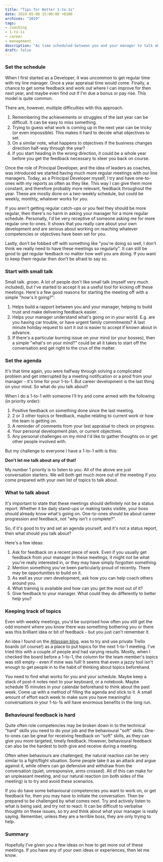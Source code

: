 ```yaml
---
title: "Tips for Better 1-to-1s"
date: 2019-05-06 15:00:00 +0100
archives: "2019"
tags:
- coaching
- 1-to-1s
- career
- management
description: "As time scheduled between you and your manager to talk about you and your career, one-to-ones can be very powerful tool for career growth. Here a few tips on how to make the most out of them."
draft: false
---
```


### Set the schedule

When I first started as a Developer, it was uncommon to get regular time with my line manager. Once a year appraisal time would come. Finally, a chance to get some feedback and work out where I can improve for then next year, and maybe even find out if I'm due a bonus or pay rise. This model is quite common.

There are, however, multiple difficulties with this approach.

1. Remembering the achievements or struggles of the last year can be difficult. It can be easy to miss something.
2. Trying to guess what work is coming up in the next year can be tricky (or even impossible). This makes it hard to decide what objectives to set.
3. On a similar note, what happens to objectives if the business changes direction half-way through the year?
4. If you start heading in the wrong direction, it could be a whole year before you get the feedback necessary to steer you back on course.

Once the role of Principal Developer, and the idea of leaders as coaches, was introduced we started having much more regular meetings with our line managers. Today, as a Principal Developer myself, I try and have one-to-ones with my reports as often as they like. This way I can give them more constant, and therefore probably more relevant, feedback throughout the year. These are mostly done on a two-weekly schedule, but could be weekly, monthly, whatever works for *you*.

If you aren't getting regular catch-ups or you feel they should be more regular, then there's no harm in asking your manager for a more regular schedule. Personally, I'd be very receptive of someone asking me for more regular one-to-ones. It shows that you really care about your own development and are serious about working on reaching whatever competencies or objectives have been set for you.

Lastly, don't be fobbed off with something like "you're doing so well, I don't think we really need to have these meetings so regularly". It can still be good to get regular feedback no matter how well you are doing. If you want to keep them regular then don't be afraid to say so.

### Start with small talk

Small talk. *groan*. A lot of people don't like small talk (myself very much included), but I've started to accept it as a useful tool for kicking off these meetings. Here's a few good reasons for starting the meeting off with a simple "how's it going?":

1. Helps build a rapport between you and your manager, helping to build trust and make delivering feedback easier.
2. Helps your manager understand what's going on in your world. E.g. are you having car trouble, or have urgent family commitments? A last minute holiday request to sort it out is easier to accept if known about in advance.
3. If there's a particular burning issue on your mind (or your bosses), then a simple "what's on your mind?" could be all it takes to start off the conversation and get right to the crux of the matter.

### Set the agenda

It's that time again, you were halfway through solving a complicated problem and get interrupted by a meeting notification or a prod from your manager - it's time for your 1-to-1. But career development is the last thing on your mind. So what do you talk about?

When I do a 1-to-1 with someone I'll try and come armed with the following (in priority order):

1. Positive feedback on something done since the last meeting.
2. 2 or 3 other topics or feedback, maybe relating to current work or how the team is getting on.
3. A reminder of comments from your last appraisal to check on progress.
4. Your personal development plan, or current objectives.
5. Any personal challenges on my mind I'd like to gather thoughts on or get other people involved with.

But my challenge to everyone I have a 1-to-1 with is this:

**Don't let me talk about any of that!**

My number 1 priority is to listen to you. All of the above are just conversation starters. We will both get much more out of the meeting if you come prepared with your own list of topics to talk about.

### What to talk about

It's important to state that these meetings should definitely not be a status report. Whether it be daily stand-ups or making tasks visible, your boss should already know what's going on. One-to-ones should be about career progression and feedback, not "why isn't x complete?".

So, if it's good to try and set an agenda yourself, and it's not a status report, then what should you talk about?

Here's a few ideas:

1. Ask for feedback on a recent piece of work. Even if you usually get feedback from your manager in these meetings, it might not be what you're really interested in, or they may have simply forgotten something.
2. Mention something you've been particularly proud of recently. There may be opportunities to build on it.
3. As well as your own development, ask how you can help coach others around you.
4. What training is available and how can you get the most out of it?
5. Give feedback to your manager. What could they do differently to better help you?

### Keeping track of topics

Even with weekly meetings, you'd be surprised how often you still get the odd moment where you know there was something bothering you or there was this brilliant idea or bit of feedback - but you just can't remember it.

An idea I found on the [Atlassian blog](https://www.atlassian.com/blog/inside-atlassian/1-on-1-meeting-tips), was to try and use private Trello boards (of course!) as a place to put topics for the next 1-to-1 meeting. I've tried this with a couple of people and had varying results. Mostly, when I checked the board before a 1-to-1, the column for the team member's topics was still empty - even if mine was full! It seems that even a jazzy tool isn't enough to get people in to the habit of thinking about topics beforehand.

You need to find what works for you and your schedule. Maybe keep a stack of post-it notes next to your keyboard, or a notebook. Maybe schedule 15 minutes in your calendar beforehand to think about the past week. Come up with a method of filling the agenda and stick to it. A small amount of effort each week to make sure you have meaningful conversations in your 1-to-1s will have enormous benefits in the long run.

### Behavioural feedback is hard

Quite often role competencies may be broken down in to the technical "hard" skills you need to do your job and the behavioural "soft" skills. One-to-ones can be great for receiving feedback on "soft" skills, as they can give you more targeted, timely feedback. However, behavioural feedback can also be the hardest to both give and receive during a meeting.

Often when behaviours are challenged, the natural reaction can be very similar to a fight/flight situation. Some people take it as an attack and argue against it, while others can go defensive and withdraw from the conversation (quiet, unresponsive, arms crossed). All of this can make for an unpleasant meeting, and our natural reaction (on both sides of the meeting) is to try and avoid these scenarios.

If you do have some behavioural competencies you want to work on, or get feedback for, then you may have to initiate the conversation. Then be prepared to be challenged by what comes next. Try and actively listen to what is being said, and try not to react. It can be difficult to verbalise thoughts on these issues, so try and think about what your manager is really saying. Remember, unless they are a terrible boss, they are only trying to help.

### Summary

Hopefully I've given you a few ideas on how to get more out of these meetings. If you have any of your own ideas or experiences, then let me know.
